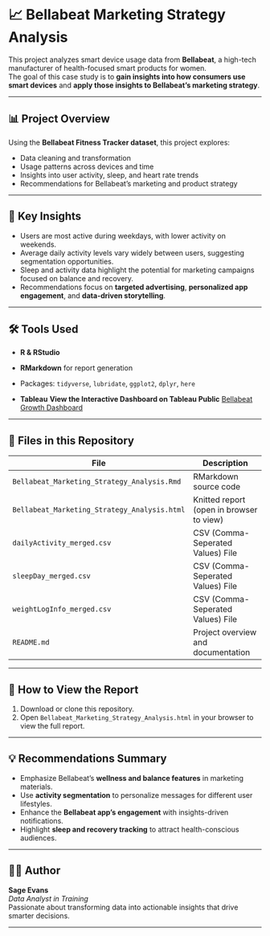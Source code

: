 # 📈 Bellabeat Marketing Strategy Analysis

This project analyzes smart device usage data from **Bellabeat**, a high-tech manufacturer of health-focused smart products for women.  
The goal of this case study is to **gain insights into how consumers use smart devices** and **apply those insights to Bellabeat’s marketing strategy**.

---

## 📊 Project Overview

Using the **Bellabeat Fitness Tracker dataset**, this project explores:
- Data cleaning and transformation  
- Usage patterns across devices and time  
- Insights into user activity, sleep, and heart rate trends  
- Recommendations for Bellabeat’s marketing and product strategy  

---

## 🧠 Key Insights

- Users are most active during weekdays, with lower activity on weekends.  
- Average daily activity levels vary widely between users, suggesting segmentation opportunities.  
- Sleep and activity data highlight the potential for marketing campaigns focused on balance and recovery.  
- Recommendations focus on **targeted advertising**, **personalized app engagement**, and **data-driven storytelling**.  

---

## 🛠️ Tools Used

- **R & RStudio**  
- **RMarkdown** for report generation  
- Packages: `tidyverse`, `lubridate`, `ggplot2`, `dplyr`, `here`

- **Tableau**
**View the Interactive Dashboard on Tableau Public**
[Bellabeat Growth Dashboard](https://public.tableau.com/views/BellabeatGrowthStrategy/Dashboard1?:language=en-US&publish=yes&:sid=&:redirect=auth&:display_count=n&:origin=viz_share_link)

---

## 📁 Files in this Repository

| File | Description |
|------|--------------|
| `Bellabeat_Marketing_Strategy_Analysis.Rmd` | RMarkdown source code |
| `Bellabeat_Marketing_Strategy_Analysis.html` | Knitted report (open in browser to view) |
| `dailyActivity_merged.csv` | CSV (Comma-Seperated Values) File |
| `sleepDay_merged.csv` | CSV (Comma-Seperated Values) File |
| `weightLogInfo_merged.csv` | CSV (Comma-Seperated Values) File |
| `README.md` | Project overview and documentation |

---

## 🚀 How to View the Report

1. Download or clone this repository.  
2. Open `Bellabeat_Marketing_Strategy_Analysis.html` in your browser to view the full report.  

---

## 💡 Recommendations Summary

- Emphasize Bellabeat’s **wellness and balance features** in marketing materials.  
- Use **activity segmentation** to personalize messages for different user lifestyles.  
- Enhance the **Bellabeat app’s engagement** with insights-driven notifications.  
- Highlight **sleep and recovery tracking** to attract health-conscious audiences.  

---

## 👩‍💻 Author

**Sage Evans**  
_Data Analyst in Training_  
Passionate about transforming data into actionable insights that drive smarter decisions.  

--- 
